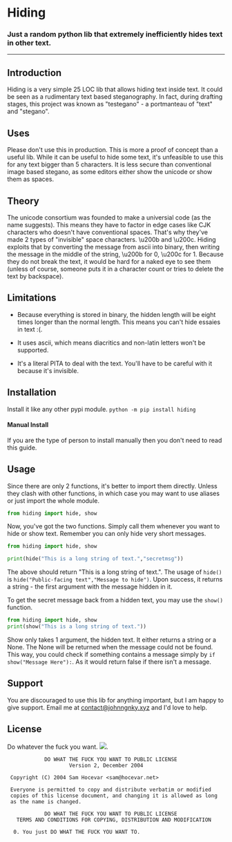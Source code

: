 # Hiding
### Just a random python lib that extremely inefficiently hides text in other text. 

---

## Introduction

Hiding is a very simple 25 LOC lib that allows hiding text inside text. 
It could be seen as a rudimentary text based steganography. In fact, during drafting stages, this project was known as "testegano" - a portmanteau of "text" and "stegano". 

## Uses 
Please don't use this in production. This is more a proof of concept than a useful​‌​‌‌​​‌​‌‌​​‌​‌​‌‌‌​​‌‌​​‌​‌‌​​​​‌​​​​​​‌‌​‌‌‌‌​‌‌​​‌‌​​​‌​​​​​​‌‌​​​‌‌​‌‌​‌‌‌‌​‌‌‌​‌​‌​‌‌‌​​‌​​‌‌‌​​‌‌​‌‌​​‌​‌​​‌​​​​​​‌​​‌​​‌​​‌​​‌‌‌​‌‌​‌‌​‌​​‌​​​​​​‌‌​​‌‌‌​‌‌​‌‌‌‌​‌‌​‌​​‌​‌‌​‌‌‌​​‌‌​​‌‌‌​​‌​​​​​​‌‌‌​‌​​​‌‌​‌‌‌‌​​‌​​​​​​‌‌​‌​​​​‌‌​‌​​‌​‌‌​​‌​​​‌‌​​‌​‌​​‌​​​​​​‌‌​‌‌​‌​‌‌​​‌​‌​‌‌‌​​‌‌​‌‌‌​​‌‌​‌‌​​​​‌​‌‌​​‌‌‌​‌‌​​‌​‌​‌‌‌​​‌‌​​‌​​​​​​‌‌​‌​​‌​‌‌​‌‌‌​​​‌​​​​​​‌‌​‌​​​​‌‌​​‌​‌​‌‌‌​​‌​​‌‌​​‌​‌​​‌​‌‌‌​ lib. While it can be useful to hide some text, it's unfeasible to use this for any text bigger than 5 characters. 
It is less secure than conventional image based stegano, as some editors either show the unicode or show them as spaces. 

## Theory
The unicode consortium was founded to make a universial code (as the name suggests). This means they have to factor in edge cases like CJK characters who doesn't have conventional spaces. That's why they've made 2 types of "invisible" space characters.  \u200b and \u200c. Hiding exploits that by converting the message from ascii into binary, then writing the message in the middle of the string, \u200b for 0, \u200c for 1. Because they do not break the text, it would be hard for a naked eye to see them (unless of course, someone puts it in a character count or tries to delete the text by backspace). 

## Limitations
- Because everything is stored in binary, the hidden length will be eight times longer than the normal length. This means you can't hide essaies in text :(.

- It uses ascii, which means diacritics and non-latin letters won't be supported. 

- It's a literal PITA to deal with the text. You'll have to be careful wit​‌​‌​‌‌‌​‌‌​​‌​‌​‌‌​‌‌​​​‌‌​‌‌​​​​‌​​​​​​‌‌​​‌​​​‌‌​‌‌‌‌​‌‌​‌‌‌​​‌‌​​‌​‌​​‌​​​​​​‌‌​​‌‌​​‌‌​‌​​‌​‌‌​‌‌‌​​‌‌​​‌​​​‌‌​‌​​‌​‌‌​‌‌‌​​‌‌​​‌‌‌​​‌​​​​​​‌‌​‌‌​‌​‌‌​​‌​‌​​‌​​​​​​‌‌‌​‌​​​‌‌​‌​​​​‌‌​‌‌‌‌h it because it's invisible. 

## Installation
Install it like any other pypi module.
`python -m pip install hiding`

#### Manual Install
If you are the type of person to install manu​‌​​‌‌​​​‌‌‌​‌​‌​‌‌​‌​‌‌​‌‌​​‌​‌​​‌​​​​​​‌​​‌​​‌​​‌​​​​​​‌‌​‌​​​​‌‌​​​​‌​‌‌‌​‌‌​​‌‌​​‌​‌​​‌​​​​​​‌‌​​​​‌​​‌​​​​​​‌‌​​​‌‌​‌‌‌​​‌​​‌‌‌​‌​‌​‌‌‌​​‌‌​‌‌​‌​​​​​‌​​​​​​‌‌​‌‌‌‌​‌‌​‌‌‌​​​‌​​​​​​‌‌‌‌​​‌​‌‌​‌‌‌‌​‌‌‌​‌​‌​​‌​​​​​​​‌‌‌​‌‌​​‌​‌​​‌ally then you don't need to read this guide.

## Usage 

Since there are only 2 functions, it's better to import them directly. Unless they clash with other functions, in which case you may want to use aliases or just import the whole module. 

```py
from hiding import hide, show
```

Now, you've got the two functions. Simply call them whenever you want to hide or show text. Remember you can only hide very short messages. 

```py
from hiding import hide, show

print(hide("This is a long string of text.","secretmsg"))
```
The above should return "This is a long ​‌‌‌​​‌‌​‌‌​​‌​‌​‌‌​​​‌‌​‌‌‌​​‌​​‌‌​​‌​‌​‌‌‌​‌​​​‌‌​‌‌​‌​‌‌‌​​‌‌​‌‌​​‌‌‌string of text.". 
The usage of `hide()` is `hide("Public-facing text","Message to hide")`. Upon success, it returns a string - the first argument with the message hidden in it.

To get the secret message back from a hidden text, you may use the `show()` function. 

```py
from hiding import hide, show
print(show("This is a long ​‌‌‌​​‌‌​‌‌​​‌​‌​‌‌​​​‌‌​‌‌‌​​‌​​‌‌​​‌​‌​‌‌‌​‌​​​‌‌​‌‌​‌​‌‌‌​​‌‌​‌‌​​‌‌‌string of text."))
```
Show only takes 1 argument, the hidden text. It either returns a string or a None. The None will be returned when the message could not be found. This way, you could check if something contains a message simply by `if show("Message Here"):`. As it would return false if there isn't a message. 

## Support
You are discouraged to use this lib for anything important, but I am happy to give support. Email me at <contact@johnngnky.xyz> and I'd love to help. 

## License 
Do whatever the fuck you want. 
[![](http://www.wtfpl.net/wp-content/uploads/2012/12/wtfpl-badge-1.png)](http://www.wtfpl.net).
```
            DO WHAT THE FUCK YOU WANT TO PUBLIC LICENSE
                    Version 2, December 2004

 Copyright (C) 2004 Sam Hocevar <sam@hocevar.net>

 Everyone is permitted to copy and distribute verbatim or modified
 copies of this license document, and changing it is allowed as long
 as the name is changed.

            DO WHAT THE FUCK YOU WANT TO PUBLIC LICENSE
   TERMS AND CONDITIONS FOR COPYING, DISTRIBUTION AND MODIFICATION

  0. You just DO WHAT THE FUCK YOU WANT TO.

```



